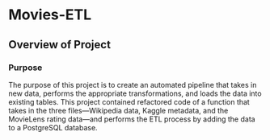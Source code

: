 # Movies-ETL

## Overview of Project

### Purpose
The purpose of this project is to create an automated pipeline that takes in new data, performs the appropriate transformations, and loads the data into existing tables. This project contained refactored code of a function that takes in the three files—Wikipedia data, Kaggle metadata, and the MovieLens rating data—and performs the ETL process by adding the data to a PostgreSQL database.
